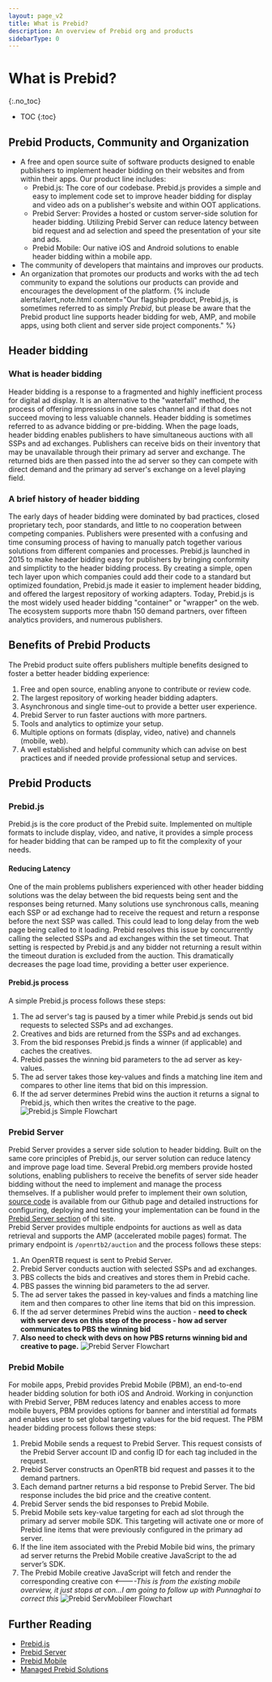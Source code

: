 ```yaml
---
layout: page_v2
title: What is Prebid?
description: An overview of Prebid org and products
sidebarType: 0
---
```

# What is Prebid?
{:.no_toc}
* TOC
{:toc}
## Prebid Products, Community and Organization
- A free and open source suite of software products designed to enable publishers to implement header bidding on their websites and from within their apps. Our product line includes:  
   - Prebid.js: The core of our codebase. Prebid.js provides a simple and easy to implement code set to improve header bidding for display and video ads on a publisher's website and within OOT applications.  
   - Prebid Server: Provides a hosted or custom server-side solution for header bidding. Utilizing Prebid Server can reduce latency between bid request and ad selection and speed the presentation of your site and ads.  
   - Prebid Mobile: Our native iOS and Android solutions to enable header bidding within a mobile app.
- The community of developers that maintains and improves our products.  
- An organization that promotes our products and works with the ad tech community to expand the solutions our products can provide and encourages the development of the platform. 
{% include alerts/alert_note.html content="Our flagship product, Prebid.js, is sometimes referred to as simply *Prebid*, but please be aware that the Prebid product line supports header bidding for web, AMP, and mobile apps, using both client and server side project components." %} 
## Header bidding
### What is header bidding
Header bidding is a response to a fragmented and highly inefficient process for digital ad display. It is an alternative to the "waterfall" method, the process of offering impressions in one sales channel and if that does not succeed moving to less valuable channels. Header bidding is sometimes referred to as advance bidding or pre-bidding. 
When the page loads, header bidding enables publishers to have simultaneous auctions with all SSPs and ad exchanges. Publishers can receive bids on their inventory that may be unavailable through their primary ad server and exchange.
The returned bids are then passed into the ad server so they can compete with direct demand and the primary ad server's exchange on a level playing field.
### A brief history of header bidding
The early days of header bidding were dominated by bad practices, closed proprietary tech, poor standards, and little to no cooperation between competing companies. Publishers were presented with a confusing and time consuming process of having to manually patch together various solutions from different companies and processes.
Prebid.js launched in 2015 to make header bidding easy for publishers by bringing conformity and simplictity to the header bidding process. By creating a simple, open tech layer upon which companies could add their code to a standard but optimized foundation, Prebid.js made it easier to implement header bidding, and offered the largest repository of working adapters.
Today, Prebid.js is the most widely used header bidding "container" or "wrapper" on the web. The ecosystem supports more thabn 150 demand partners, over fifteen analytics providers, and numerous publishers.
## Benefits of Prebid Products
The Prebid product suite offers publishers multiple benefits designed to foster a better header bidding experience:
1. Free and open source, enabling anyone to contribute or review code.
2. The largest repository of working header bidding adapters.
3. Asynchronous and single time-out to provide a better user experience.
4. Prebid Server to run faster auctions with more partners.
5. Tools and analytics to optimize your setup.
6. Multiple options on formats (display, video, native) and channels (mobile, web).
7. A well established and helpful community which can advise on best practices and if needed provide professional setup and services.
## Prebid Products
### Prebid.js
Prebid.js is the core product of the Prebid suite. Implemented on multiple formats to include display, video, and native, it provides a simple process for header bidding that can be ramped up to fit the complexity of your needs. 
#### Reducing Latency
One of the main problems publishers experienced with other header bidding solutions was the delay between the bid requests being sent and the responses being returned. Many solutions use synchronous calls, meaning each SSP or ad exchange had to receive the request and return a response before the next SSP was called. This could lead to long delay from the web page being called to it loading. 
Prebid resolves this issue by concurrently calling the selected SSPs and ad exchanges within the set timeout. That setting is respected by Prebid.js and any bidder not returning a result within the timeout duration is excluded from the auction. This dramatically decreases the page load time, providing a better user experience. 
#### Prebid.js process
 A simple Prebid.js process follows these steps:  
1. The ad server's tag is paused by a timer while Prebid.js sends out bid requests to selected SSPs and ad exchanges. 
2. Creatives and bids are returned from the SSPs and ad exchanges. 
3. From the bid responses Prebid.js finds a winner (if applicable) and caches the creatives. 
4. Prebid passes the winning bid parameters to the ad server as key-values. 
5. The ad server takes those key-values and finds a matching line item and compares to other line items that bid on this impression. 
6. If the ad server determines Prebid wins the auction it returns a signal to Prebid.js, which then writes the creative to the page. 
![Prebid.js Simple Flowchart](/assets/images/flowcharts/pb-js-simple.png) 
### Prebid Server
Prebid Server provides a server side solution to header bidding. Built on the same core principles of Prebid.js, our server solution can reduce latency and improve page load time.
Several Prebid.org members provide hosted solutions, enabling publishers to receive the benefits of server side header bidding without the need to implement and manage the process themselves. 
If a publisher would prefer to implement their own solution, [source code](https://github.com/prebid/prebid-server) is available from our Github page and detailed instructions for configuring, deploying and testing your implementation can be found in the [Prebid Server section](/prebid-server/prebid-server-overview.html) of thi site.  
Prebid Server provides multiple endpoints for auctions as well as data retrieval and supports the AMP (accelerated mobile pages) format. The primary endpoint is `/openrtb2/auction` and the process follows these steps: 
1. An OpenRTB request is sent to Prebid Server. 
2. Prebid Server conducts auction with selected SSPs and ad exchanges. 
3. PBS collects the bids and creatives and stores them in Prebid cache. 
4. PBS passes the winning bid parameters to the ad server. 
5. The ad server takes the passed in key-values and finds a matching line item and then compares to  other line items that bid on this impression. 
6. If the ad server determines Prebid wins the auction - **need to check with server devs on this step of the process - how ad server communicates to PBS the winning bid**
7. **Also need to check with devs on how PBS returns winning bid and creative to page.**
![Prebid Server Flowchart](/assets/images/flowcharts/pb-server-display.png) 
### Prebid Mobile
For mobile apps, Prebid provides Prebid Mobile (PBM), an end-to-end header bidding solution for both iOS and Android. Working in conjunction with Prebid Server, PBM reduces latency and enables access to more mobile buyers, 
PBM provides options for banner and interstitial ad formats and enables user to set global targeting values for the bid request. The PBM header bidding process follows these steps: 
1. Prebid Mobile sends a request to Prebid Server. This request consists of the Prebid Server account ID and config ID for each tag included in the request.
2. Prebid Server constructs an OpenRTB bid request and passes it to the demand partners.
3. Each demand partner returns a bid response to Prebid Server. The bid response includes the bid price and the creative content.
4. Prebid Server sends the bid responses to Prebid Mobile.
5. Prebid Mobile sets key-value targeting for each ad slot through the primary ad server mobile SDK. This targeting will activate one or more of Prebid line items that were previously configured in the primary ad server.
6. If the line item associated with the Prebid Mobile bid wins, the primary ad server returns the Prebid Mobile creative JavaScript to the ad server’s SDK.
7. The Prebid Mobile creative JavaScript will fetch and render the corresponding creative con *<----This is from the existing mobile overview, it just stops at con...I am going to follow up with Punnaghai to correct this*
![Prebid ServMobileer Flowchart](/assets/images/flowcharts/pb-mobile.png) 
## Further Reading
+ [Prebid.js]({{site.baseurl}}/prebid/prebidjs.html)
+ [Prebid Server]({{site.baseurl}}/dev-docs/get-started-with-prebid-server.html)
+ [Prebid Mobile]({{site.baseurl}}/prebid-mobile/prebid-mobile.html)
+ [Managed Prebid Solutions](/prebid/managed.html)